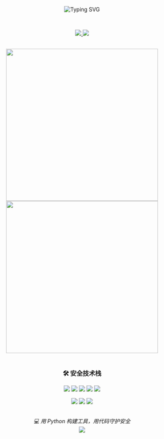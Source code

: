 <!-- 动态欢迎语 -->
<p align="center">
  <img src="https://readme-typing-svg.demolab.com?font=Fira+Code&weight=600&size=26&pause=1000&color=58A6FF&center=true&vCenter=true&random=false&width=650&lines=Hello+World%2C+I'm+tang51678;Python+Enthusiast+%7C+Cyber+Security+Lover;Building+Secure+and+Smart+Systems+with+Code" alt="Typing SVG" />
</p>

<br />

<!-- 头像（可选） -->
<!-- <p align="center">
  <img src="https://via.placeholder.com/150/C2DFFF/333?text=💻" width="120" style="border-radius: 50%;" />
</p> -->

<!-- 联系方式 & 公众号 -->
<p align="center">
  <a href="https://github.com/tang51678">
    <img src="https://img.shields.io/badge/GitHub-%E4%BC%98%E7%A7%80%E5%BC%80%E5%8F%91%E8%80%85-181717?logo=github&logoColor=white" />
  </a>
  <a href="https://mp.weixin.qq.com/s?__biz=MzU0NjI5NDMwMA==&mid=2247483649&idx=1&sn=95e25795d2c0a56a9e36f9b1504d63f5&chksm=fb525d05cc25da1357c05499231048a3c73b98063c495f85134d2098621e236a1822622f939b#rd" target="_blank">
    <img src="https://img.shields.io/badge/%E5%BC%80%E5%BF%83%E7%BD%91%E5%AE%89-%E5%85%AC%E4%BC%97%E5%8F%B7-28A745?logo=weChat&logoColor=white" />
  </a>
</p>

<br />

<!-- 数据统计 -->
<div align="center">
  <img src="https://github-readme-stats.vercel.app/api?username=tang51678&theme=transparent&show_icons=true&hide_border=true&layout=compact&icon_color=36C9C3" width="400" />
  <img src="https://streak-stats.demolab.com?user=tang51678&theme=transparent&date_format=%5BY.%5Dn.j&hide_border=true&stroke=36C9C3" width="400" />
</div>

<br />

<!-- 技术栈 -->
<div align="center">
  <h3>🛠️ 安全技术栈</h3>
  <p>
    <img src="https://img.shields.io/badge/Python-3776B1?logo=python&logoColor=white" />
    <img src="https://img.shields.io/badge/Django-0C4B33?logo=django&logoColor=white" />
    <img src="https://img.shields.io/badge/Flask-000000?logo=flask&logoColor=white" />
    <img src="https://img.shields.io/badge/Pandas-150536?logo=pandas&logoColor=white" />
    <img src="https://img.shields.io/badge/Scrapy-00FF00?logo=Scrapy&logoColor=black" />
  </p>
  <p>
    <img src="https://img.shields.io/badge/Cyber_Security-%E7%BD%91%E7%BB%9C%E5%AE%89%E5%85%A8-red" />
    <img src="https://img.shields.io/badge/Linux-FCC624?logo=linux&logoColor=black" />
    <img src="https://img.shields.io/badge/Git-F05032?logo=git&logoColor=white" />
  </p>
</div>

<br />

<!-- 简介与座右铭 -->
<div align="center">
  <em>💻 用 Python 构建工具，用代码守护安全</em>
  <br />
  <img src="https://capsule-render.vercel.app/api?type=waving&color=gradient&height=80&section=footer" />
</div>
